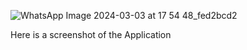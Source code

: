 ![WhatsApp Image 2024-03-03 at 17 54 48_fed2bcd2](https://github.com/shrey30/DialerAppCompose/assets/36996604/8281d163-171a-40b8-b96d-bc00b5355cfd)










Here is a screenshot of the Application
